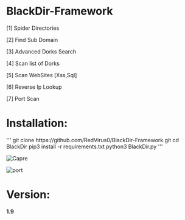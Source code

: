 # BlackDir-Framework
 <p>[1] Spider Directories<br></p>
 <p>[2] Find Sub Domain<br></p>
  <p>[3] Advanced Dorks Search </p>
  <p>[4] Scan list of Dorks </p>
 <p>[5] Scan WebSites [Xss,Sql] </p>
 <p>[6] Reverse Ip Lookup </p>
 <p>[7] Port Scan </p>
<h1>Installation:</h1>
'''
git clone https://github.com/RedVirus0/BlackDir-Framework.git
cd BlackDir
pip3 install -r requirements.txt
python3 BlackDir.py
'''
 

![Capre](https://user-images.githubusercontent.com/46041727/79525630-0b24b600-806c-11ea-8110-9ef686d2e982.PNG)



![port](https://user-images.githubusercontent.com/46041727/79672176-5f4ca900-81d8-11ea-946e-6e8ace99b6d5.PNG)




# Version:
<b><p>1.9</p></b>
